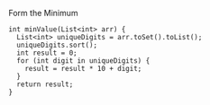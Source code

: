 Form the Minimum

    int minValue(List<int> arr) {
      List<int> uniqueDigits = arr.toSet().toList();
      uniqueDigits.sort();
      int result = 0;
      for (int digit in uniqueDigits) {
        result = result * 10 + digit;
      }
      return result;
    }
